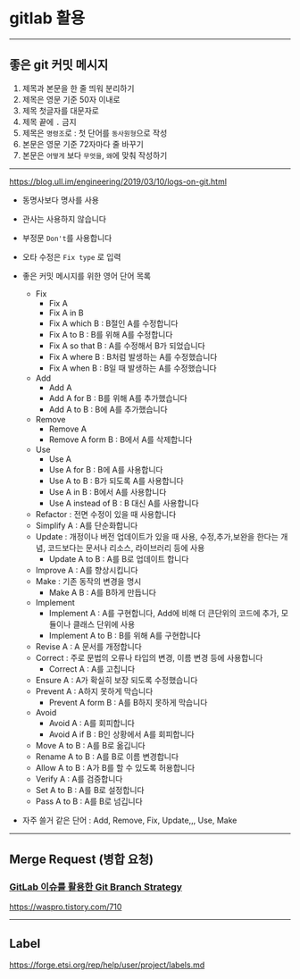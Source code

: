 # gitlab 활용

---

## 좋은 git 커밋 메시지

1. 제목과 본문을 한 줄 띄워 분리하기
2. 제목은 영문 기준 50자 이내로
3. 제목 첫글자를 대문자로
4. 제목 끝에 `.` 금지
5. 제목은 `명령조`로 : 첫 단어를 `동사원형`으로 작성
6. 본문은 영문 기준 72자마다 줄 바꾸기
7. 본문은 `어떻게` 보다 `무엇을`, `왜`에 맞춰 작성하기

---

https://blog.ull.im/engineering/2019/03/10/logs-on-git.html

- 동명사보다 명사를 사용

- 관사는 사용하지 않습니다

- 부정문 `Don't`를 사용합니다

- 오타 수정은 `Fix type` 로 입력

- 좋은 커밋 메시지를 위한 영어 단어 목록

  - Fix
    - Fix A
    - Fix A in B
    - Fix A which B : B절인 A를 수정합니다
    - Fix A to B : B를 위해 A를 수정합니다
    - Fix A so that B : A를 수정해서 B가 되었습니다
    - Fix A where B : B처럼 발생하는 A를 수정했습니다
    - Fix A when B : B일 때 발생하는 A를 수정했습니다
  - Add
    - Add A
    - Add A for B : B를 위해 A를 추가했습니다
    - Add A to B : B에 A를 추가했습니다
  - Remove
    - Remove A
    - Remove A form B : B에서 A를 삭제합니다
  - Use
    - Use A
    - Use A for B : B에 A를 사용합니다
    - Use A to B : B가 되도록 A를 사용합니다
    - Use A in B : B에서 A를 사용합니다
    - Use A instead of B : B 대신 A를 사용합니다
  - Refactor : 전면 수정이 있을 때 사용합니다
  - Simplify A : A를 단순화합니다
  - Update : 개정이나 버전 업데이트가 있을 때 사용,  수정,추가,보완을 한다는 개념,  코드보다는 문서나 리소스, 라이브러리 등에 사용
    - Update A to B : A를 B로 업데이트 합니다
  - Improve A : A를 향상시킵니다
  - Make : 기존 동작의 변경을 명시
    - Make A B : A를 B하게 만듭니다
  - Implement
    - Implement A : A를 구현합니다, Add에 비해 더 큰단위의 코드에 추가, 모듈이나 클래스 단위에 사용
    - Implement A to B : B를 위해 A를 구현합니다
  - Revise A : A 문서를 개정합니다
  - Correct : 주로 문법의 오류나 타입의 변경, 이름 변경 등에 사용합니다
    - Correct A : A를 고칩니다
  - Ensure A : A가 확실히 보장 되도록 수정했습니다
  - Prevent A : A하지 못하게 막습니다
    - Prevent A form B : A를 B하지 못하게 막습니다
  - Avoid
    - Avoid A : A를 회피합니다
    - Avoid A if B : B인 상황에서 A를 회피합니다
  - Move A to B : A를 B로 옮깁니다
  - Rename A to B : A를 B로 이름 변경합니다
  - Allow A to B : A가 B를 할 수 있도록 허용합니다
  - Verify A : A를 검증합니다
  - Set A to B : A를 B로 설정합니다
  - Pass A to B : A를 B로 넘깁니다

  

- 자주 쓸거 같은 단어 : Add, Remove, Fix, Update,,,  Use, Make



---

## Merge Request (병합 요청)

### [GitLab 이슈를 활용한 Git Branch Strategy](https://waspro.tistory.com/710)

https://waspro.tistory.com/710



---

## Label

https://forge.etsi.org/rep/help/user/project/labels.md